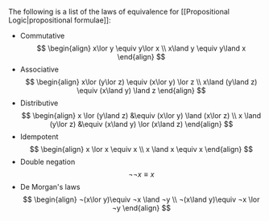 The following is a list of the laws of equivalence for [[Propositional Logic|propositional formulae]]:

-  Commutative 
$$
\begin{align}
x\lor y \equiv y\lor x \\
x\land y \equiv y\land x
\end{align}
$$
- Associative 
$$
\begin{align}
x\lor (y\lor z) \equiv (x\lor y) \lor z \\
x\land (y\land z) \equiv (x\land y) \land z
\end{align}
$$
- Distributive
$$
\begin{align}
x \lor (y\land z) &\equiv (x\lor y) \land (x\lor z) \\
x \land (y\lor z) &\equiv (x\land y) \lor (x\land z)
\end{align}
$$
- Idempotent
$$
\begin{align}
x \lor x \equiv x \\
x \land x \equiv x
\end{align}
$$
- Double negation
$$
¬¬x \equiv x
$$
- De Morgan's laws
$$
\begin{align}
¬(x\lor y)\equiv ¬x \land ¬y \\
¬(x\land y)\equiv ¬x \lor ¬y
\end{align}
$$